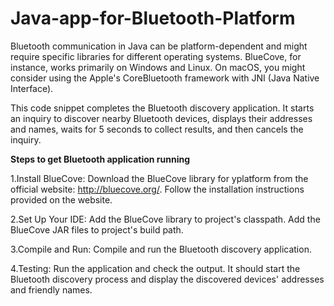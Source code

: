 # Java-app-for-Bluetooth-Platform
Bluetooth communication in Java can be platform-dependent and might require specific libraries for different operating systems. BlueCove, for instance, works primarily on Windows and Linux. On macOS, you might consider using the Apple's CoreBluetooth framework with JNI (Java Native Interface).

This code snippet completes the Bluetooth discovery application. It starts an inquiry to discover nearby Bluetooth devices, displays their addresses and names, waits for 5 seconds to collect results, and then cancels the inquiry.


**Steps to get Bluetooth application running**

1.Install BlueCove:
Download the BlueCove library for yplatform from the official website: http://bluecove.org/. Follow the installation instructions provided on the website.

2.Set Up Your IDE:
Add the BlueCove library to project's classpath. Add the BlueCove JAR files to project's build path.

3.Compile and Run:
Compile and run the Bluetooth discovery application.

4.Testing:
Run the application and check the output. It should start the Bluetooth discovery process and display the discovered devices' addresses and friendly names.
